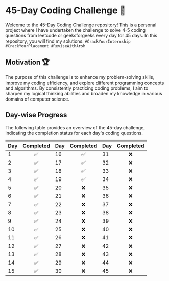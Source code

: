 # 45-Day Coding Challenge 🚩

Welcome to the 45-Day Coding Challenge repository! This is a personal project where I have undertaken the challenge to solve 4-5 coding questions from leetcode or geeksforgeeks every day for 45 days. In this repository, you will find my solutions.
```#CrackYourInternship #CrackYourPlacement #ReviseWithArsh```

## Motivation 🏆

The purpose of this challenge is to enhance my problem-solving skills, improve my coding efficiency, and explore different programming concepts and algorithms. By consistently practicing coding problems, I aim to sharpen my logical thinking abilities and broaden my knowledge in various domains of computer science.

## Day-wise Progress

The following table provides an overview of the 45-day challenge, indicating the completion status for each day's coding questions.

| Day | Completed | Day | Completed | Day | Completed |
|-----|:--------:|-----|:--------:|-----|:--------:|
| 1   |     ✅    | 16   |     ✅    | 31   |     ❌    |
| 2   |     ✅    | 17   |     ✅    | 32   |     ❌    |
| 3   |     ✅    | 18   |     ✅    | 33   |     ❌    |
| 4   |     ✅    | 19   |     ✅    | 34   |     ❌    |
| 5   |     ✅    | 20   |     ❌    | 35   |     ❌    |
| 6   |     ✅    | 21   |     ❌    | 36   |     ❌    |
| 7   |     ✅    | 22   |     ❌    | 37   |     ❌    |
| 8   |     ✅    | 23   |     ❌    | 38   |     ❌    |
| 9   |     ✅    | 24   |     ❌    | 39   |     ❌    |
| 10  |     ✅    | 25   |     ❌    | 40   |     ❌    |
| 11  |     ✅    | 26   |     ❌    | 41   |     ❌    |
| 12  |     ✅    | 27   |     ❌    | 42   |     ❌    |
| 13  |     ✅    | 28   |     ❌    | 43   |     ❌    |
| 14  |     ✅    | 29   |     ❌    | 44   |     ❌    |
| 15  |     ✅    | 30   |     ❌    | 45   |     ❌    |

